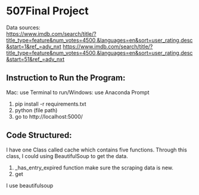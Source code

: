 # 507Final Project
Data sources: </br>
https://www.imdb.com/search/title/?title_type=feature&num_votes=4500,&languages=en&sort=user_rating,desc&start=1&ref_=adv_nxt
https://www.imdb.com/search/title/?title_type=feature&num_votes=4500,&languages=en&sort=user_rating,desc&start=51&ref_=adv_nxt

## Instruction to Run the Program:
Mac: use Terminal to run/Windows: use Anaconda Prompt
1. pip install -r requirements.txt
2. python (file path)
3. go to http://localhost:5000/

## Code Structured:
I have one Class called cache which contains five functions. Through this class, I could using BeautifulSoup to get the data.
  1. _has_entry_expired function make sure the scraping data is new. 
  2. get

I use beautifulsoup

